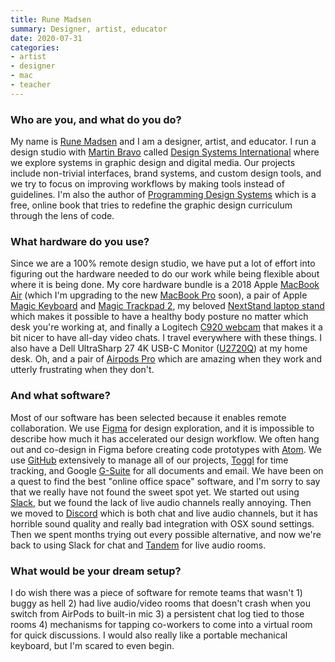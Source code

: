 ```yaml
---
title: Rune Madsen
summary: Designer, artist, educator 
date: 2020-07-31
categories:
- artist
- designer
- mac
- teacher
---
```


### Who are you, and what do you do?

My name is [Rune Madsen](https://twitter.com/runemadsen "Rune's Twitter account.") and I am a designer, artist, and educator. I run a design studio with [Martin Bravo](https://www.bravomartin.cl "Martin's website.") called [Design Systems International](https://designsystems.international/ "Rune and Martin's design studio.") where we explore systems in graphic design and digital media. Our projects include non-trivial interfaces, brand systems, and custom design tools, and we try to focus on improving workflows by making tools instead of guidelines. I'm also the author of [Programming Design Systems](https://programmingdesignsystems.com/ "Rune's book about graphic design.") which is a free, online book that tries to redefine the graphic design curriculum through the lens of code.

### What hardware do you use?

Since we are a 100% remote design studio, we have put a lot of effort into figuring out the hardware needed to do our work while being flexible about where it is being done. My core hardware bundle is a 2018 Apple [MacBook Air][macbook-air] (which I'm upgrading to the new [MacBook Pro][macbook-pro] soon), a pair of Apple [Magic Keyboard][magic-keyboard] and [Magic Trackpad 2][magic-trackpad-2], my beloved [NextStand laptop stand][k2] which makes it possible to have a healthy body posture no matter which desk you're working at, and finally a Logitech [C920 webcam][c920] that makes it a bit nicer to have all-day video chats. I travel everywhere with these things. I also have a Dell UltraSharp 27 4K USB-C Monitor ([U2720Q][]) at my home desk. Oh, and a pair of [Airpods Pro][airpods-pro] which are amazing when they work and utterly frustrating when they don't.

### And what software?

Most of our software has been selected because it enables remote collaboration. We use [Figma][] for design exploration, and it is impossible to describe how much it has accelerated our design workflow. We often hang out and co-design in Figma before creating code prototypes with [Atom][]. We use [GitHub][] extensively to manage all of our projects, [Toggl][] for time tracking, and Google [G-Suite][] for all documents and email. We have been on a quest to find the best "online office space" software, and I'm sorry to say that we really have not found the sweet spot yet. We started out using [Slack][], but we found the lack of live audio channels really annoying. Then we moved to [Discord][] which is both chat and live audio channels, but it has horrible sound quality and really bad integration with OSX sound settings. Then we spent months trying out every possible alternative, and now we're back to using Slack for chat and [Tandem][] for live audio rooms.

### What would be your dream setup?

I do wish there was a piece of software for remote teams that wasn't 1) buggy as hell 2) had live audio/video rooms that doesn't crash when you switch from AirPods to built-in mic 3) a persistent chat log tied to those rooms 4) mechanisms for tapping co-workers to come into a virtual room for quick discussions. I would also really like a portable mechanical keyboard, but I'm scared to even begin.

[airpods-pro]: https://www.apple.com/airpods-pro/ "In-ear headphones."
[atom]: https://atom.io/ "A text editor based on web technology."
[c920]: https://www.logitech.com/en-us/product/hd-pro-webcam-c920 "A webcam."
[discord]: https://discordapp.com/ "A voice and text chat service."
[figma]: https://www.figma.com/ "A collaborative design prototype service."
[g-suite]: https://gsuite.google.com/ "A hosted solution for email, calendaring and more."
[github]: https://github.com/ "A Git code repository service."
[k2]: http://www.nexstand.com/ "A laptop stand."
[macbook-air]: https://www.apple.com/macbook-air/ "A very thin laptop."
[macbook-pro]: https://www.apple.com/macbook-pro/ "A laptop."
[magic-keyboard]: https://en.wikipedia.org/wiki/Magic_Keyboard "A wireless keyboard."
[magic-trackpad-2]: https://en.wikipedia.org/wiki/Magic_Trackpad_2 "A trackpad for desktop machines."
[slack]: https://slack.com/ "A collaboration service."
[tandem]: https://tandem.chat/ "A video and screen sharing collaboration service."
[toggl]: https://toggl.com/ "A time tracking service."
[u2720q]: https://www.dell.com/lt/business/p/dell-u2720q-monitor/pd "A 27 inch 4K monitor."
